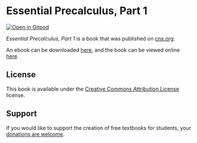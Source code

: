 # Essential Precalculus, Part 1

[![Open in Gitpod](https://gitpod.io/button/open-in-gitpod.svg)](https://gitpod.io/from-referrer/)

_Essential Precalculus, Part 1_ is a book that was published on [cnx.org](https://cnx.org/).

An ebook can be downloaded [here](https://github.com/cnx-user-books/cnxbook-essential-precalculus-part-1/releases/latest), and the book can be viewed online [here](https://github.com/cnx-user-books/cnxbook-essential-precalculus-part-1/releases/latest).

## License
This book is available under the [Creative Commons Attribution License](./LICENSE) license.

## Support
If you would like to support the creation of free textbooks for students, your [donations are welcome](https://riceconnect.rice.edu/donation/support-openstax-banner).
